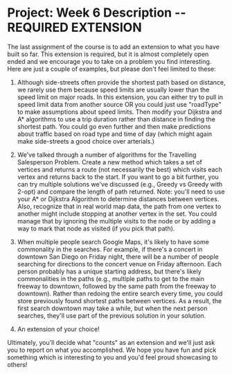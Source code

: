 # Project: Week 6 Description -- REQUIRED EXTENSION

The last assignment of the course is to add an extension to what you have built so far. This extension is required, but it is almost completely open ended and we encourage you to take on a problem you find interesting. Here are just a couple of examples, but please don't feel limited to these:

1. Although side-streets often provide the shortest path based on distance, we rarely use them because speed limits are usually lower than the speed limit on major roads. In this extension, you can either try to pull in speed limit data from another source OR you could just use "roadType" to make assumptions about speed limits.  Then modify your Dijkstra and A* algorithms to use a trip duration rather than distance in finding the shortest path. You could go even further and then make predictions about traffic based on road type and time of day (which might again make side-streets a good choice over arterials.)

2. We've talked through a number of algorithms for the Travelling Salesperson Problem. Create a new method which takes a set of vertices and returns a route (not necessarily the best) which visits each vertex and returns back to the start. If you want to go a bit further, you can try multiple solutions we've discussed (e.g., Greedy vs Greedy with 2-opt) and compare the length of path returned. Note: you'll need to use your A* or Dijkstra Algorithm to determine distances between vertices. Also, recognize that in real world map data, the path from one vertex to another might include stopping at another vertex in the set. You could manage that by ignoring the multiple visits to the node or by adding a way to mark that node as visited (if you pick that path).

3. When multiple people search Google Maps, it's likely to have some commonality in the searches. For example, if there's a concert in downtown San Diego on Friday night, there will be a number of people searching for directions to the concert venue on Friday afternoon.  Each person probably has a unique starting address, but there's likely commonalities in the paths (e.g., multiple paths to get to the main freeway to downtown, followed by the same path from the freeway to downtown). Rather than redoing the entire search every time, you could store previously found shortest paths between vertices. As a result, the first search downtown may take a while, but when the next person searches, they'll use part of the previous solution in your solution.

4. An extension of your choice! 

Ultimately, you'll decide what "counts" as an extension and we'll just ask you to report on what you accomplished. We hope you have fun and pick something which is interesting to you and you'd feel proud showcasing to others!